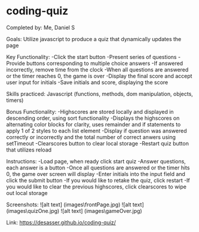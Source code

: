 # coding-quiz

Completed by: Me, Daniel S

Goals: Utilize javascript to produce a quiz that dynamically updates the page

Key Functionality:
-Click the start button
-Present series of questions
-Provide buttons corresponding to multiple choice answers
-If answered incorrectly, remove time from the clock
-When all questions are answered or the timer reaches 0, the game is over
-Display the final score and accept user input for initials
-Save initials and score, displaying the score

Skills practiced: Javascript (functions, methods, dom manipulation, objects, timers)

Bonus Functionality:
-Highscores are stored locally and displayed in descending order, using sort functionality
-Displays the highscores on alternating color blocks for clarity, uses remainder and if statements to apply 1 of 2 styles to each list element
-Display if question was answered correctly or incorrectly and the total number of correct anwers using setTimeout
-Clearscores button to clear local storage
-Restart quiz button that utilizes reload

Instructions:
-Load page, when ready click start quiz
-Answer questions, each answer is a button
-Once all questions are answered or the timer hits 0, the game over screen will display
-Enter initials into the input field and click the submit button
-If you would like to retake the quiz, click restart
-If you would like to clear the previous highscores, click clearscores to wipe out local storage

Screenshots: 
![alt text] (images\frontPage.jpg)
![alt text] (images\quizOne.jpg)
![alt text] (images\gameOver.jpg)

Link: https://desasser.github.io/coding-quiz/
